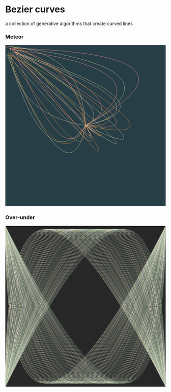 # Bezier curves
a collection of generative algorithms that create curved lines

### Meteor
![meteor](https://github.com/tscales/Art-of-the-Line/blob/master/bezier-curves/img/meteor.png)

### Over-under
![over-under](https://github.com/tscales/Art-of-the-Line/blob/master/bezier-curves/img/over-under.png)
